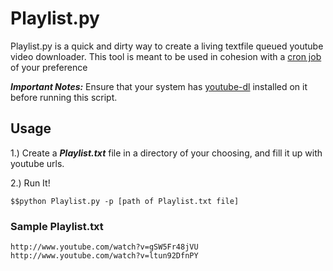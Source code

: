 Playlist.py
===========

Playlist.py is a quick and dirty way to create a living textfile queued youtube video downloader. This tool is meant to be used in cohesion with a [cron job](http://www.generateit.net/cron-job/) of your preference

***Important Notes:*** Ensure that your system has [youtube-dl](http://rg3.github.com/youtube-dl/) installed on it before running this script.

Usage
-----

1.) Create a ***Playlist.txt*** file in a directory of your choosing, and fill it up with youtube urls. 

2.) Run It!

	$$python Playlist.py -p [path of Playlist.txt file]

### Sample Playlist.txt 
	http://www.youtube.com/watch?v=gSW5Fr48jVU
	http://www.youtube.com/watch?v=ltun92DfnPY
	



